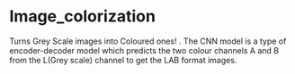 # Image_colorization
Turns Grey Scale images into Coloured ones! . The CNN model is a type of encoder-decoder model which predicts the two colour channels A and B from the L(Grey scale) channel to get the LAB format images.

